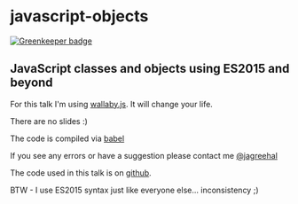 # javascript-objects

[![Greenkeeper badge](https://badges.greenkeeper.io/jagreehal/javascript-objects.svg)](https://greenkeeper.io/)

## JavaScript classes and objects using ES2015 and beyond

For this talk I'm using [wallaby.js](http://wallabyjs.com/). It will change your life.
     
There are no slides :)

The code is compiled via [babel](http://babeljs.io/)

If you see any errors or have a suggestion please contact me [@jagreehal](http://twitter.com/jagreehal)

The code used in this talk is on [github](https://github.com/jagreehal/javascript-objects).

BTW - I use ES2015 syntax just like everyone else... inconsistency ;) 
